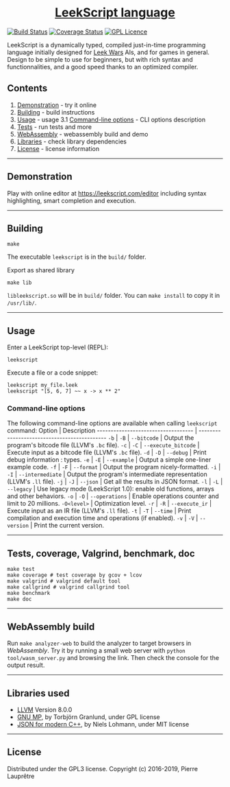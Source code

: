 <div align="center">
    <h1>
        <a href="https://leekscript.com">LeekScript language</a>
    </h1>
</div>

[![Build Status](https://travis-ci.org/leek-wars/leekscript.svg?branch=master)](https://travis-ci.org/leek-wars/leekscript)
[![Coverage Status](https://coveralls.io/repos/github/leek-wars/leekscript/badge.svg?branch=master)](https://coveralls.io/github/leek-wars/leekscript?branch=master)
[![GPL Licence](https://badges.frapsoft.com/os/gpl/gpl.svg?v=103)](https://opensource.org/licenses/GPL-3.0/)

LeekScript is a dynamically typed, compiled just-in-time programming language initially designed for [Leek Wars](https://leekwars.com) AIs, and for games in general. Design to be simple to use for beginners, but with rich syntax and functionnalities, and a good speed thanks to an optimized compiler.

## Contents
1. [Demonstration](#demonstration) - try it online
2. [Building](#building) - build instructions
3. [Usage](#usage) - usage
  3.1 [Command-line options](#command-line-options) - CLI options description
4. [Tests](#tests-coverage-valgrind-benchmark-doc) - run tests and more
5. [WebAssembly](#webassembly) - webassembly build and demo
6. [Libraries](#libraries-used) - check library dependencies
7. [License](#license) - license information
---

## Demonstration

Play with online editor at https://leekscript.com/editor including syntax highlighting, smart completion and execution.

---

## Building
```
make
```
The executable `leekscript` is in the `build/` folder.

Export as shared library
```
make lib
```
`libleekscript.so` will be in `build/` folder. You can `make install` to copy it in `/usr/lib/`.

---

## Usage
Enter a LeekScript top-level (REPL):
```
leekscript
```
Execute a file or a code snippet:
```
leekscript my_file.leek
leekscript "[5, 6, 7] ~~ x -> x ** 2"
```

### Command-line options
The following command-line options are available when calling `leekscript` command:
Option                              | Description
----------------------------------- | --------------------------------------------
`-b` \| `-B` \| `--bitcode`         | Output the program's bitcode file (LLVM's `.bc` file).
`-c` \| `-C` \| `--execute_bitcode` | Execute input as a bitcode file (LLVM's `.bc` file).
`-d` \| `-D` \| `--debug`           | Print debug information : types.
`-e` \| `-E` \| `--example`         | Output a simple one-liner example code.
`-f` \| `-F` \| `--format`          | Output the program nicely-formatted.
`-i` \| `-I` \| `--intermediate`    | Output the program's intermediate representation (LLVM's `.ll` file).
`-j` \| `-J` \| `--json`	        | Get all the results in JSON format.
`-l` \| `-L` \| `--legacy`          | Use legacy mode (LeekScript 1.0): enable old functions, arrays and other behaviors.
`-o` \| `-O` \| `--operations`      | Enable operations counter and limit to 20 millions.
`-O<level>`                         | Optimization level.
`-r` \|  `-R` \| `--execute_ir`     | Execute input as an IR file (LLVM's `.ll` file).
`-t` \| `-T` \| `--time`	        | Print compilation and execution time and operations (if enabled).
`-v` \| `-V` \| `--version`         | Print the current version.

---

## Tests, coverage, Valgrind, benchmark, doc
```shell
make test
make coverage # test coverage by gcov + lcov
make valgrind # valgrind default tool
make callgrind # valgrind callgrind tool
make benchmark
make doc
```

---

## WebAssembly build
Run `make analyzer-web` to build the analyzer to target browsers in *WebAssembly*. Try it by running a small web server with `python tool/wasm_server.py` and browsing the link. Then check the console for the output result.

---

## Libraries used
* [LLVM](https://llvm.org/) Version 8.0.0
* [GNU MP](https://gmplib.org/), by Torbjörn Granlund, under GPL license
* [JSON for modern C++](https://github.com/nlohmann/json), by Niels Lohmann, under MIT license

---

## License
Distributed under the GPL3 license. Copyright (c) 2016-2019, Pierre Lauprêtre
